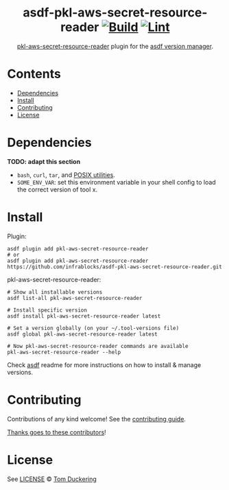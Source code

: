 <div align="center">

# asdf-pkl-aws-secret-resource-reader [![Build](https://github.com/infrablocks/asdf-pkl-aws-secret-resource-reader/actions/workflows/build.yml/badge.svg)](https://github.com/infrablocks/asdf-pkl-aws-secret-resource-reader/actions/workflows/build.yml) [![Lint](https://github.com/infrablocks/asdf-pkl-aws-secret-resource-reader/actions/workflows/lint.yml/badge.svg)](https://github.com/infrablocks/asdf-pkl-aws-secret-resource-reader/actions/workflows/lint.yml)

[pkl-aws-secret-resource-reader](https://github.com/infrablocks/pkl-aws-secret-resource-reader) plugin for the [asdf version manager](https://asdf-vm.com).

</div>

# Contents

- [Dependencies](#dependencies)
- [Install](#install)
- [Contributing](#contributing)
- [License](#license)

# Dependencies

**TODO: adapt this section**

- `bash`, `curl`, `tar`, and [POSIX utilities](https://pubs.opengroup.org/onlinepubs/9699919799/idx/utilities.html).
- `SOME_ENV_VAR`: set this environment variable in your shell config to load the correct version of tool x.

# Install

Plugin:

```shell
asdf plugin add pkl-aws-secret-resource-reader
# or
asdf plugin add pkl-aws-secret-resource-reader https://github.com/infrablocks/asdf-pkl-aws-secret-resource-reader.git
```

pkl-aws-secret-resource-reader:

```shell
# Show all installable versions
asdf list-all pkl-aws-secret-resource-reader

# Install specific version
asdf install pkl-aws-secret-resource-reader latest

# Set a version globally (on your ~/.tool-versions file)
asdf global pkl-aws-secret-resource-reader latest

# Now pkl-aws-secret-resource-reader commands are available
pkl-aws-secret-resource-reader --help
```

Check [asdf](https://github.com/asdf-vm/asdf) readme for more instructions on how to
install & manage versions.

# Contributing

Contributions of any kind welcome! See the [contributing guide](contributing.md).

[Thanks goes to these contributors](https://github.com/infrablocks/asdf-pkl-aws-secret-resource-reader/graphs/contributors)!

# License

See [LICENSE](LICENSE) © [Tom Duckering](https://github.com/infrablocks/)
